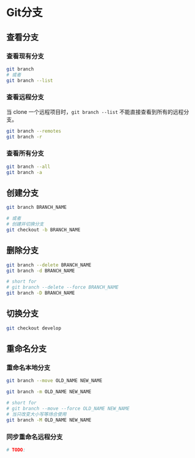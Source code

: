# Git分支

## 查看分支

### 查看现有分支

```bash
git branch
# 或者
git branch --list
```

### 查看远程分支

当 clone 一个远程项目时，`git branch --list` 不能直接查看到所有的远程分支。

```bash
git branch --remotes
git branch -r
```

### 查看所有分支

```bash
git branch --all
git branch -a
```

## 创建分支

```bash
git branch BRANCH_NAME

# 或者
# 创建并切换分支
git checkout -b BRANCH_NAME
```

## 删除分支

```bash
git branch --delete BRANCH_NAME
git branch -d BRANCH_NAME

# short for
# git branch --delete --force BRANCH_NAME
git branch -D BRANCH_NAME
```

## 切换分支

```bash
git checkout develop
```

## 重命名分支

### 重命名本地分支

```bash
git branch --move OLD_NAME NEW_NAME

git branch -m OLD_NAME NEW_NAME

# short for
# git branch --move --force OLD_NAME NEW_NAME
# 当只改变大小写等场合使用
git branch -M OLD_NAME NEW_NAME
```

### 同步重命名远程分支

```bash
# TODO:
```
